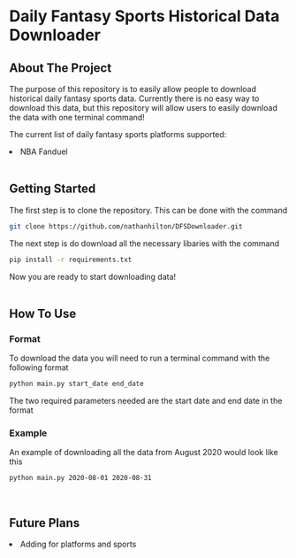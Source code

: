 # Daily Fantasy Sports Historical Data Downloader

## About The Project

The purpose of this repository is to easily allow people to download historical daily fantasy sports data. Currently there is no easy way to download this data, but this repository will allow users to easily download the data with one terminal command! <br />

The current list of daily fantasy sports platforms supported:
<li>NBA Fanduel</li>
<br />

## Getting Started

The first step is to clone the repository. This can be done with the command 
   ```sh
   git clone https://github.com/nathanhilton/DFSDownloader.git
   ```

The next step is do download all the necessary libaries with the command
   ```sh
   pip install -r requirements.txt
   ```
Now you are ready to start downloading data!<br />
<br />

## How To Use

### Format
To download the data you will need to run a terminal command with the following format
   ```sh
   python main.py start_date end_date
   ```

The two required parameters needed are the start date and end date in the format <br />

### Example
An example of downloading all the data from August 2020 would look like this
   ```sh
   python main.py 2020-08-01 2020-08-31
   ```
<br />

## Future Plans
<li>Adding for platforms and sports</li?
